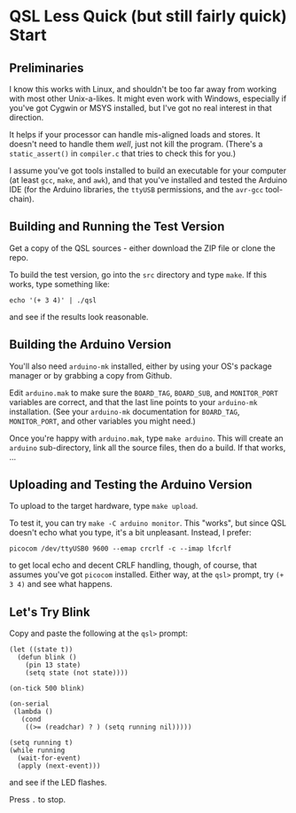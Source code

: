 QSL Less Quick (but still fairly quick) Start
=============================================

Preliminaries
-------------

I know this works with Linux, and shouldn't be too far away from
working with most other Unix-a-likes.  It might even work with
Windows, especially if you've got Cygwin or MSYS installed, but I've
got no real interest in that direction.

It helps if your processor can handle mis-aligned loads and stores.
It doesn't need to handle them _well_, just not kill the program.
(There's a `static_assert()` in `compiler.c` that tries to check this
for you.)

I assume you've got tools installed to build an executable for your
computer (at least `gcc`, `make`, and `awk`), and that you've
installed and tested the Arduino IDE (for the Arduino libraries, the
`ttyUSB` permissions, and the `avr-gcc` tool-chain).

Building and Running the Test Version
-------------------------------------

Get a copy of the QSL sources - either download the ZIP file or clone
the repo.

To build the test version, go into the `src` directory and type
`make`. If this works, type something like:

    echo '(+ 3 4)' | ./qsl

and see if the results look reasonable.


Building the Arduino Version
----------------------------

You'll also need `arduino-mk` installed, either by using your OS's
package manager or by grabbing a copy from Github.

Edit `arduino.mak` to make sure the `BOARD_TAG`, `BOARD_SUB`, and
`MONITOR_PORT` variables are correct, and that the last line points to
your `arduino-mk` installation.  (See your `arduino-mk` documentation
for `BOARD_TAG`, `MONITOR_PORT`, and other variables you might need.)

Once you're happy with `arduino.mak`, type `make arduino`.  This will
create an `arduino` sub-directory, link all the source files, then do
a build.  If that works, ...


Uploading and Testing the Arduino Version
-----------------------------------------

To upload to the target hardware, type `make upload`.

To test it, you can try `make -C arduino monitor`.  This "works", but
since QSL doesn't echo what you type, it's a bit unpleasant.  Instead,
I prefer:

    picocom /dev/ttyUSB0 9600 --emap crcrlf -c --imap lfcrlf

to get local echo and decent CRLF handling, though, of course, that
assumes you've got `picocom` installed.  Either way, at the `qsl>`
prompt, try `(+ 3 4)` and see what happens.

Let's Try Blink
---------------

Copy and paste the following at the `qsl>` prompt:

    (let ((state t))
      (defun blink ()
        (pin 13 state)
        (setq state (not state))))

    (on-tick 500 blink)

    (on-serial
     (lambda ()
       (cond
        ((>= (readchar) ? ) (setq running nil)))))

    (setq running t)
    (while running
      (wait-for-event)
      (apply (next-event)))

and see if the LED flashes.

Press `.` to stop.
